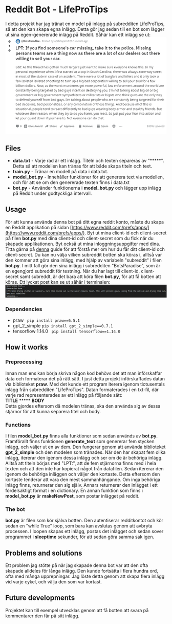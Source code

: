 # Reddit Bot - LifeProTips

I detta projekt har jag tränat en model på inlägg på subredditen LifeProTips, så att den kan skapa egna inlägg. Detta gör jag sedan till en bot som lägger ut sina egen-genererade inlägg på Reddit. Såhär kan ett inlägg se ut:
![Inlägg](images/post.PNG)

## Files
* **data.txt** - Varje rad är ett inlägg. Titeln och texten separeras av "\*\*\*\*\*". Detta så att modellen kan tränas för att både skapa titeln och text.
* **train.py** - Tränar en modell på data i data.txt.
* **model_bot.py** - Innehåller funktioner för att generera text via modellen, och för att se om den genererade texten finns i data.txt
* **bot.py** - Använder funktionerna i **model_bot.py** och lägger upp inlägg på Reddit under godtyckliga intervall.

## Usage
För att kunna använda denna bot på ditt egna reddit konto, måste du skapa en Reddit applikation på sidan [https://www.reddit.com/prefs/apps/](https://www.reddit.com/prefs/apps/). Byt ut mina client-id och client-secret på filen **bot.py** med dina client-id och client-secret som du fick när du skapade applikationen. Byt också ut mina inloggningsuppgifter med dina. Titta gärna på [denna](https://www.pythonforengineers.com/build-a-reddit-bot-part-1/) guide för att förstå mer om hur du får ditt client-id och client-secret. Du kan nu välja vilken subreddit botten ska köras i, alltså var den kommer att göra sina inlägg, med hjälp av variabeln "subreddit" i filen **bot.py**. I mitt fall gör den sina inlägg i subredditen "BotsParadise", som är en egengjord subreddit för testning. När du har lagt till client-id, client-secret samt subreddt, är det bara att köra filen **bot.py**, för att få botten att köras. Ett lyckat post kan se ut såhär i terminalen:
![Inlägg](images/terminal.PNG)
### Dependencies
* praw ``` pip install praw==6.5.1```
* gpt_2_simple ``` pip install gpt_2_simple==0.7.1 ```
* tensorflow 1.14.0 ``` pip install tensorflow==1.14.0```

## How it works
### Preprocessing
Innan man ens kan börja skriva någon kod behövs det att man införskaffar data och formaterar det på rätt sätt. I just detta projekt införskaffades datan via biblioteket **praw**. Med det kunde ett program iterera igenom tiotusentals inlägg från subredditen "LifeProTips". Datan formaterades i en txt-fil, där varje rad representerades av ett inlägg på följande sätt:<br>
**TITLE** \*\*\*\*\* **BODY**<br>
Detta gjordes eftersom då modelen tränas, ska den använda sig av dessa stjärnor för att kunna separera titel och body.
### Functions
I filen **model_bot.py** finns alla funktioner som sedan används av **bot.py**. Framförallt finns funktionen **generate_text** som genererar fem stycken inlägg, och väljer ut en av dem. Den fungerar genom att använda biblioteket **gpt_2_simple** och den modelen som tränades. När den har skapat fem olika inlägg, itererar den igenom dessa inlägg och ser om de är behöriga inlägg. Alltså att titeln börjas med "LPT:", att de fem stjärnorna finns med i hela texten och att den inte har kopierat något från datafilen. Sedan itererar den igenom de behöriga inläggen och väljer den kortaste. Detta eftersom den kortaste tenderar att vara den mest sammanhängande. Om inga behöriga inlägg finns, returnerar den sig själv. Annars returnerar den inlägget i ett fördelsaktigt format i en dictionary. En annan funktion som finns i **model_bot.py** är **makeNewPost**, som postar inlägget på reddit.
### The bot
**bot.py** är filen som kör själva botten. Den autentiserar redditkontot och kör sedan en "while True" loop, som bara kan avslutas genom att avbryta processen. I loopen skapas ett inlägg, postas det inlägget och sedan sover programmet i **sleeptime** sekunder, för att sedan göra samma sak igen.

## Problems and solutions
Ett problem jag stötte på när jag skapade denna bot var att den ofta skapade alldeles för långa inlägg. Den kunde fortsätta i flera hundra ord, ofta med många upprepningar. Jag löste detta genom att skapa flera inlägg vid varje cykel, och välja den som var kortast.

## Future developments
Projektet kan till exempel utvecklas genom att få botten att svara på kommentarer den får på sitt inlägg. 
